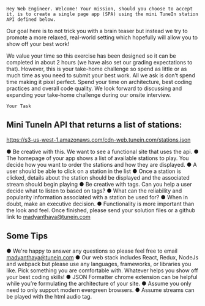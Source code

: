 `Hey Web Engineer. Welcome! Your mission, should you choose to accept it, is to create a ​single page app (SPA) using the mini TuneIn station API defined below​.`

Our goal here is to not trick you with a brain teaser but instead we try to promote a more relaxed, real-world setting which hopefully will allow you to show off your best work!

We value your time so this exercise has been designed so it can be completed in about 2 hours (we have also set our grading expectations to that). However, this is your take-home challenge so spend as little or as much time as you need to submit your best work. All we ask is don’t spend time making it pixel perfect. Spend your time on architecture, best coding practices and overall code quality.
We look forward to discussing and expanding your take-home challenge during our onsite interview.

`Your Task`

## Mini TuneIn API that returns a list of stations:

https://s3-us-west-1.amazonaws.com/cdn-web.tunein.com/stations.json

● Be creative with this. We want to see a functional site that uses the api.
● The homepage of your app shows a list of available stations to play. You decide how
you want to order the stations and how they are displayed.
● A user should be able to click on a station in the list
● Once a station is clicked, details about the station should be displayed and the
associated stream should begin playing
● Be creative with tags. Can you help a user decide what to listen to based on tags?
● What can the reliability and popularity information associated with a station be used for?
● When in doubt, make an executive decision.
● Functionality is more important than the look and feel.
Once finished, please send your solution files or a github link to
madyanthaya@tunein.com

## Some Tips

● We're happy to answer any questions so please feel free to email
madyanthaya@tunein.com
● Our web stack includes React, Redux, NodeJs and webpack but please use any languages, frameworks, or libraries you like. Pick something you are comfortable with. Whatever helps you show off your best coding skills!
● JSON Formatter chrome extension​ can be helpful while you’re formulating the architecture of your site.
● Assume you only need to only support modern evergreen browsers.
● Assume streams can be played with the html audio tag.
